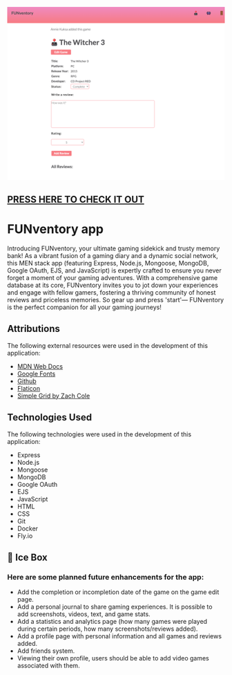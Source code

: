 
![FUNventory APP](/public/pics/funventory-main.png)

## [PRESS HERE TO CHECK IT OUT](https://funventory-app.fly.dev/) ##

# FUNventory app
Introducing FUNventory, your ultimate gaming sidekick and trusty memory bank! As a vibrant fusion of a gaming diary and a dynamic social network, this MEN stack app (featuring Express, Node.js, Mongoose, MongoDB, Google OAuth, EJS, and JavaScript) is expertly crafted to ensure you never forget a moment of your gaming adventures. With a comprehensive game database at its core, FUNventory invites you to jot down your experiences and engage with fellow gamers, fostering a thriving community of honest reviews and priceless memories. So gear up and press 'start'— FUNventory is the perfect companion for all your gaming journeys!

## Attributions
The following external resources were used in the development of this application:
* [MDN Web Docs](https://developer.mozilla.org/en-US/)
* [Google Fonts](https://fonts.google.com/)
* [Github](https://www.github.com)
* [Flaticon](https://www.flaticon.com/)
* [Simple Grid by Zach Cole](https://zcole.me/work/simple-grid.html)

## Technologies Used
The following technologies were used in the development of this application:

* Express
* Node.js
* Mongoose
* MongoDB
* Google OAuth
* EJS
* JavaScript
* HTML
* CSS
* Git
* Docker
* Fly.io

## 🧊 Ice Box
### Here are some planned future enhancements for the app:
* Add the completion or incompletion date of the game on the game edit page.
* Add a personal journal to share gaming experiences. It is possible to add screenshots, videos, text, and game stats.
* Add a statistics and analytics page (how many games were played during certain periods, how many screenshots/reviews added).
* Add a profile page with personal information and all games and reviews added.
* Add friends system.
* Viewing their own profile, users should be able to add video games associated with them.

